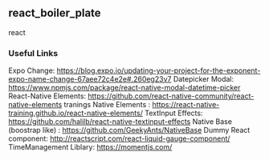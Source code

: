 ## react_boiler_plate
react

### Useful Links
Expo Change: https://blog.expo.io/updating-your-project-for-the-exponent-expo-name-change-67aee72c4e2e#.260eg23v7
Datepicker Modal: https://www.npmjs.com/package/react-native-modal-datetime-picker
React-Native Elements: https://github.com/react-native-community/react-native-elements
tranings Native Elements : https://react-native-training.github.io/react-native-elements/
TextInput Effects: https://github.com/halilb/react-native-textinput-effects
Native Base (boostrap like) : https://github.com/GeekyAnts/NativeBase
Dummy React component: http://reactscript.com/react-liquid-gauge-component/
TimeManagement Liblary: https://momentjs.com/
